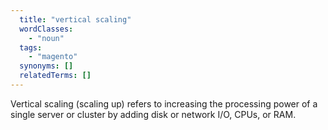 ```yaml
---
  title: "vertical scaling"
  wordClasses:
    - "noun"
  tags:
    - "magento"
  synonyms: []
  relatedTerms: []
---
```

Vertical scaling (scaling up) refers to increasing the processing power of a single server or cluster by adding disk or network I/O, CPUs, or RAM.
